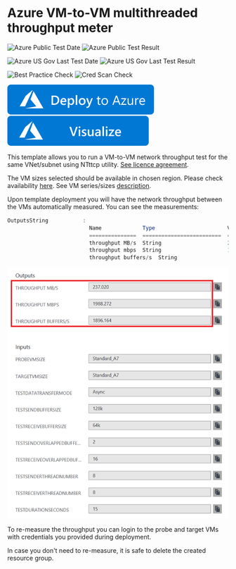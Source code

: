 # Azure VM-to-VM multithreaded throughput meter

![Azure Public Test Date](https://azurequickstartsservice.blob.core.windows.net/badges/vm-to-vm-throughput-meter-multithreaded/PublicLastTestDate.svg)
![Azure Public Test Result](https://azurequickstartsservice.blob.core.windows.net/badges/vm-to-vm-throughput-meter-multithreaded/PublicDeployment.svg)

![Azure US Gov Last Test Date](https://azurequickstartsservice.blob.core.windows.net/badges/vm-to-vm-throughput-meter-multithreaded/FairfaxLastTestDate.svg)
![Azure US Gov Last Test Result](https://azurequickstartsservice.blob.core.windows.net/badges/vm-to-vm-throughput-meter-multithreaded/FairfaxDeployment.svg)

![Best Practice Check](https://azurequickstartsservice.blob.core.windows.net/badges/vm-to-vm-throughput-meter-multithreaded/BestPracticeResult.svg)
![Cred Scan Check](https://azurequickstartsservice.blob.core.windows.net/badges/vm-to-vm-throughput-meter-multithreaded/CredScanResult.svg)

[![Deploy To Azure](https://raw.githubusercontent.com/Azure/azure-quickstart-templates/master/1-CONTRIBUTION-GUIDE/images/deploytoazure.svg?sanitize=true)]("https://portal.azure.com/#create/Microsoft.Template/uri/https%3A%2F%2Fraw.githubusercontent.com%2FAzure%2Fazure-quickstart-templates%2Fmaster%2Fvm-to-vm-throughput-meter-multithreaded%2Fazuredeploy.json")  [![Visualize](https://raw.githubusercontent.com/Azure/azure-quickstart-templates/master/1-CONTRIBUTION-GUIDE/images/visualizebutton.svg?sanitize=true)]("http://armviz.io/#/?load=https%3A%2F%2Fraw.githubusercontent.com%2FAzure%2Fazure-quickstart-templates%2Fmaster%2Fvm-to-vm-throughput-meter-multithreaded%2Fazuredeploy.json")
    


    



This template allows you to run a VM-to-VM network throughput test for the same VNet/subnet using NTttcp utility. [See licence agreement](https://gallery.technet.microsoft.com/NTttcp-Version-528-Now-f8b12769).

The VM sizes selected should be available in chosen region. Please check availability [here](https://azure.microsoft.com/en-us/regions/services/).
See VM series/sizes [description](https://azure.microsoft.com/en-us/documentation/articles/virtual-machines-windows-sizes/).

Upon template deployment you will have the network throughput between the VMs automatically measured. You can see the measurements:

```powershell
OutputsString           : 
                          Name             Type                       Value     
                          ===============  =========================  ==========
                          throughput MB/s  String                     229.453   
                          throughput mbps  String                     1924.787  
                          throughput buffers/s  String                     1835.620 
```

![alt text](images/throughput.png "Throughput measurement output")

To re-measure the throughput you can login to the probe and target VMs with credentials you provided during deployment.

In case you don't need to re-measure, it is safe to delete the created resource group.

